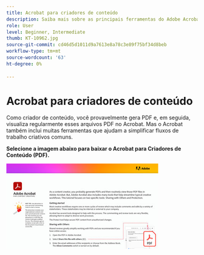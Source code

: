 ```yaml
---
title: Acrobat para criadores de conteúdo
description: Saiba mais sobre as principais ferramentas do Adobe Acrobat que ajudam a simplificar fluxos de trabalho de criação
role: User
level: Beginner, Intermediate
thumb: KT-10962.jpg
source-git-commit: cd46d5d1011d9a7613e8a78c3e89f75bf34d8beb
workflow-type: tm+mt
source-wordcount: '63'
ht-degree: 0%

---
```


# Acrobat para criadores de conteúdo

Como criador de conteúdo, você provavelmente gera PDF e, em seguida, visualiza regularmente esses arquivos PDF no Acrobat. Mas o Acrobat também inclui muitas ferramentas que ajudam a simplificar fluxos de trabalho criativos comuns.

**Selecione a imagem abaixo para baixar o Acrobat para Criadores de Conteúdo (PDF).**

[![Imagem do tutorial do Acrobat](assets/AcrobatforContentCreators_400.jpg)](assets/AcrobatforContentCreators.pdf)
